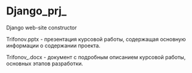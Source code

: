 # Django_prj_
Django web-site constructor


Trifonov.pptx - презентация курсовой работы, содержащая основную информации о содержании проекта.

Trifonov_.docx - документ с подробным описанием курсовой работы, основных этапов разработки.
